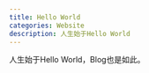 ```yaml
---
title: Hello World
categories: Website
description: 人生始于Hello World
---
```


人生始于Hello World，Blog也是如此。